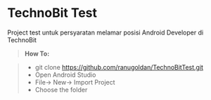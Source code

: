 TechnoBit Test
===================


Project test untuk persyaratan melamar posisi Android Developer di TechnoBit
> **How To:**

> - git clone https://github.com/ranugoldan/TechnoBitTest.git
> - Open Android Studio
> - File-> New-> Import Project
> - Choose the folder
